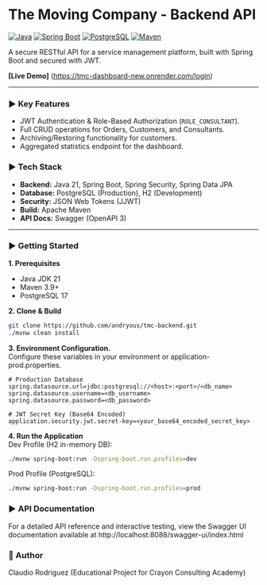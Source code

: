 # The Moving Company - Backend API

[![Java](https://img.shields.io/badge/Java-21-blue.svg?logo=openjdk&logoColor=white)](https://www.java.com)
[![Spring Boot](https://img.shields.io/badge/Spring_Boot-3.2.6-brightgreen.svg?logo=spring&logoColor=white)](https://spring.io/projects/spring-boot)
[![PostgreSQL](https://img.shields.io/badge/PostgreSQL-17-336791.svg?logo=postgresql&logoColor=white)](https://www.postgresql.org)
[![Maven](https://img.shields.io/badge/Maven-3.9-red.svg?logo=apache-maven&logoColor=white)](https://maven.apache.org)

A secure RESTful API for a service management platform, built with Spring Boot and secured with JWT.

**[Live Demo]** (https://tmc-dashboard-new.onrender.com/login)

---

### ► Key Features
- JWT Authentication & Role-Based Authorization (`ROLE_CONSULTANT`).
- Full CRUD operations for Orders, Customers, and Consultants.
- Archiving/Restoring functionality for customers.
- Aggregated statistics endpoint for the dashboard.

### ► Tech Stack
- **Backend:** Java 21, Spring Boot, Spring Security, Spring Data JPA
- **Database:** PostgreSQL (Production), H2 (Development)
- **Security:** JSON Web Tokens (JJWT)
- **Build:** Apache Maven
- **API Docs:** Swagger (OpenAPI 3)

---

### ► Getting Started

**1. Prerequisites**
- Java JDK 21
- Maven 3.9+
- PostgreSQL 17

**2. Clone & Build**
```bash
git clone https://github.com/andryous/tmc-backend.git
./mvnw clean install
```

**3. Environment Configuration.**  
Configure these variables in your environment or application-prod.properties.
```properties
# Production Database
spring.datasource.url=jdbc:postgresql://<host>:<port>/<db_name>
spring.datasource.username=<db_username>
spring.datasource.password=<db_password>

# JWT Secret Key (Base64 Encoded)
application.security.jwt.secret-key=<your_base64_encoded_secret_key>
```

**4. Run the Application**  
Dev Profile (H2 in-memory DB):
```bash
./mvnw spring-boot:run -Dspring-boot.run.profiles=dev
```

Prod Profile (PostgreSQL):
```bash
./mvnw spring-boot:run -Dspring-boot.run.profiles=prod
```

### ► API Documentation
For a detailed API reference and interactive testing, view the Swagger UI documentation available at http://localhost:8088/swagger-ui/index.html

### 👤 Author
Claudio Rodriguez (Educational Project for Crayon Consulting Academy)